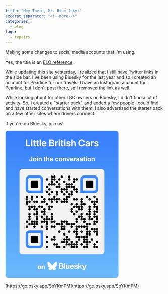 ```yaml
---
title: "Hey There, Mr. Blue (sky)"
excerpt_separator: "<!--more-->"
categories:
  - blog
tags: 
  - repairs
---
```


Making some changes to social media accounts that I'm using.

<!--more-->

Yes, the title is an [ELO reference](https://youtu.be/wuJIqmha2Hk?si=-M_lEQFCzVxpiU_q).

While updating this site yesterday, I realized that I still have Twitter links in the side bar. I've
been using Bluesky for the last year and so I created an account for Pearline for our travels. I have 
an Instagram account for Pearline, but I don't post there, so I removed the link as well.

While looking about for other LBC owners on Bluesky, I didn't find a lot of activity. So, I created a
"starter pack" and added a few people I could find and have started conversations with them. I also
advertised the starter pack on a few other sites where drivers connect.

If you're on Bluesky, join us!

[![](/assets/images/2025-05-18/bsky-lbc-starter-pack.jpg)](https://go.bsky.app/SoYKmPM)

[https://go.bsky.app/SoYKmPM](https://go.bsky.app/SoYKmPM)
